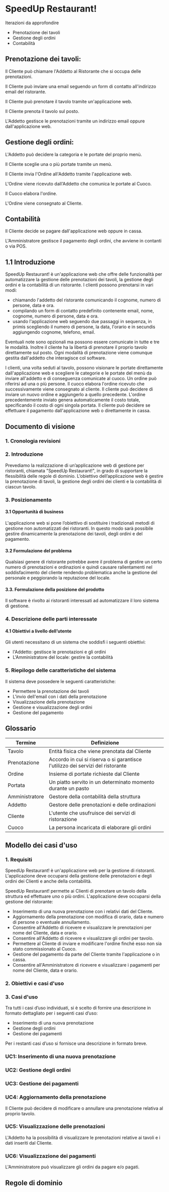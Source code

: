 # SpeedUp Restaurant!

Iterazioni da approfondire

* Prenotazione dei tavoli
* Gestione degli ordini
* Contabilità

## Prenotazione dei tavoli:

Il Cliente può chiamare l'Addetto al Ristorante che si occupa delle prenotazioni.

Il Cliente può inviare una email seguendo un form di contatto all'indirizzo email del ristorante.

Il Cliente può prenotare il tavolo tramite un'applicazione web.

Il Cliente prenota il tavolo sul posto.

L'Addetto gestisce le prenotazioni tramite un indirizzo email oppure dall'applicazione web.

## Gestione degli ordini:

L'Addetto può decidere la categoria e le portate del proprio menù.

Il Cliente sceglie una o più portate tramite un menù.

Il Cliente invia l'Ordine all'Addetto tramite l'applicazione web.

L'Ordine viene ricevuto dall'Addetto che comunica le portate al Cuoco.

Il Cuoco elabora l'ordine.

L'Ordine viene consegnato al Cliente.

## Contabilità

Il Cliente decide se pagare dall'applicazione web oppure in cassa.

L'Amministratore gestisce il pagamento degli ordini, che avviene in contanti o via POS.


## 1.1 Introduzione

SpeedUp Restaurant! è un'applicazione web che offre delle funzionalità per automatizzare la gestione delle prenotazioni dei tavoli, la gestione degli ordini e la contabilità di un ristorante. 
I clienti possono prenotarsi in vari modi: 

- chiamando l'addetto del ristorante comunicando il cognome, numero di persone, data e ora.
- compilando un form di contatto predefinito contenente email, nome, cognome, numero di persone, data e ora.
- usando l'applicazione web seguendo due passaggi in sequenza, in primis scegliendo il numero di persone, la data, l'orario e in secundis aggiungendo cognome, telefono, email. 

Eventuali note sono opzionali ma possono essere comunicate in tutte e tre le modalità. Inoltre il cliente ha la libertà di prenotare il proprio tavolo direttamente sul posto. Ogni modalità di prenotazione viene comunque gestita dall'addetto che interagisce col software.

I clienti, una volta seduti al tavolo, possono visionare le portate direttamente dall'applicazione web e scegliere le categorie e le portate del menù da inviare all'addetto e di conseguenza comunicate al cuoco. Un ordine può riferirsi ad una o più persone. Il cuoco elabora l'ordine ricevuto che successivamente viene consegnato al cliente. Il cliente può decidere di inviare un nuovo ordine e aggiungerlo a quello precedente.
L'ordine precedentemente inviato genera automaticamente il costo totale, specificando il costo di ogni singola portata. Il cliente può decidere se effettuare il pagamento dall'applicazione web o direttamente in cassa.

## Documento di visione

### 1. Cronologia revisioni

### 2. Introduzione

Prevediamo la realizzazione di un’applicazione web di gestione per ristoranti, chiamata "SpeedUp Restaurant!", in grado di supportare la flessibilità delle regole di dominio. L’obiettivo dell’applicazione web è gestire la prenotazione di tavoli, la gestione degli ordini dei clienti e la contabilità di ciascun tavolo.

### 3. Posizionamento

#### 3.1 Opportunità di business

L'applicazione web si pone l’obiettivo di sostituire i tradizionali metodi di gestione non automatizzati dei ristoranti. In questo modo sarà possibile gestire dinamicamente la prenotazione dei tavoli, degli ordini e del pagamento.

#### 3.2 Formulazione del problema

Qualsiasi genere di ristorante potrebbe avere il problema di gestire un certo numero di prenotazioni e ordinazioni e quindi causare rallentamenti nel soddisfacimento del cliente rendendo problematica anche la gestione del personale e peggiorando la reputazione del locale.

#### 3.3. Formulazione della posizione del prodotto

Il software è rivolto ai ristoranti interessati ad automatizzare il loro sistema di gestione.

### 4. Descrizione delle parti interessate

#### 4.1 Obiettivi a livello dell’utente

Gli utenti necessitano di un sistema che soddisfi i seguenti obiettivi:

- l'Addetto: gestisce le prenotazioni e gli ordini
- L'Amministratore del locale: gestire la contabilità

### 5. Riepilogo delle caratteristiche del sistema

Il sistema deve possedere le seguenti caratteristiche:

- Permettere la prenotazione dei tavoli
- L'invio dell'email con i dati della prenotazione
- Visualizzazione della prenotazione
- Gestione e visualizzazione degli ordini
- Gestione del pagamento

## Glossario

| Termine        | Definizione                                                                     |
|----------------|---------------------------------------------------------------------------------|
| Tavolo         | Entità fisica che viene prenotata dal Cliente                                   |
| Prenotazione   | Accordo in cui si riserva o si garantisce l'utilizzo dei servizi del ristorante |
| Ordine         | Insieme di portate richieste dal Cliente                                        |
| Portata        | Un piatto servito in un determinato momento durante un pasto                    |
| Amministratore | Gestore della contabilità della struttura                                       |
| Addetto        | Gestore delle prenotazioni e delle ordinazioni                                  |
| Cliente        | L'utente che usufruisce dei servizi di ristorazione                             |
| Cuoco          | La persona incaricata di elaborare gli ordini                                   |

## Modello dei casi d'uso

### 1. Requisiti

SpeedUp Restaurant! è un'applicazione web per la gestione di ristoranti. L'applicazione deve occuparsi della gestione delle prenotazioni e degli ordini dei Clienti e anche della contabilità.

SpeedUp Restaurant! permette ai Clienti di prenotare un tavolo della struttura ed effettuare uno o più ordini. L'applicazione deve occuparsi della gestione del ristorante:

- Inserimento di una nuova prenotazione con i relativi dati del Cliente.
- Aggiornamento della prenotazione con modifica di orario, data e numero di persone o eventuale annullamento.
- Consentire all'Addetto di ricevere e visualizzare le prenotazioni per nome del Cliente, data e orario.
- Consentire all'Addetto di ricevere e visualizzare gli ordini per tavolo.
- Permettere al Cliente di inviare e modificare l'ordine finché esso non sia stato commissionato al Cuoco.
- Gestione del pagamento da parte del Cliente tramite l'applicazione o in cassa.
- Consentire all'Amministratore di ricevere e visualizzare i pagamenti per nome del Cliente, data e orario.

### 2. Obiettivi e casi d'uso

### 3. Casi d'uso

Tra tutti i casi d’uso individuati, si è scelto di fornire una descrizione in formato dettagliato per i seguenti casi d’uso:

- Inserimento di una nuova prenotazione
- Gestione degli ordini
- Gestione dei pagamenti

Per i restanti casi d’uso si fornisce una descrizione in formato breve.

### UC1: Inserimento di una nuova prenotazione
### UC2: Gestione degli ordini
### UC3: Gestione dei pagamenti

### UC4: Aggiornamento della prenotazione

Il Cliente può decidere di modificare o annullare una prenotazione relativa al proprio tavolo.

### UC5: Visualizzazione delle prenotazioni

L'Addetto ha la possibilità di visualizzare le prenotazioni relative ai tavoli e i dati inseriti dal Cliente.

### UC6: Visualizzazione dei pagamenti

L'Amministratore può visualizzare gli ordini da pagare e/o pagati.

## Regole di dominio